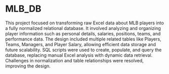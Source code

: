 # MLB_DB

This project focused on transforming raw Excel data about MLB players into a fully normalized relational database. It involved analyzing and organizing player information such as personal details, salaries, positions, teams, and performance data. The design included multiple related tables like Players, Teams, Managers, and Player Salary, allowing efficient data storage and future scalability. SQL scripts were used to create, populate, and query the database, replacing manual Excel analysis with dynamic data retrieval. Challenges in normalization and table relationships were resolved, improving the design.
